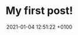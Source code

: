 ---
layout: post
title:  "My first post!"
date:   2021-01-04 12:51:22 +0100
categories: jekyll update
---